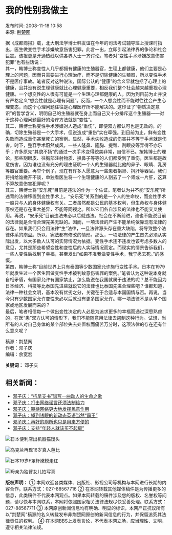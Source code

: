 # 我的性别我做主

发布时间: 2008-11-18 10:58  
来源: [荆楚网](http://www.cnhubei.com)  

据《成都商报》载，北大刑法学博士韩友谊在今年的司法考试辅导班上授课时指出，医生做变性手术涉嫌故意伤害犯罪。此言一出，立即引起法律界的争论和社会巨震。该报更是开通热线以供各界人士一齐讨论。笔者对“变性手术涉嫌故意伤害犯罪”也有些话说：  
其一，韩博士称变性人几乎都拥有健康的生殖器官，生理上都健康，他们主要是心理上的问题，因而只需要进行心理治疗，而不是切除健康的生殖器，所以变性手术不是医疗事故。笔者反对这种说法，国际公认的“健康”的含义早就包括了心理上的健康，且并没有说生理健康就比心理健康重要，相反我们整个社会越来越重视心理健康。一个想变性的人很有可能是一个生理心理都健康的人，因为到目前为止并没有严格定义“想变性就是心理有问题”。反而，一个人想变性而不能时往往会产生心理变态，而这个心理问题往往是心理医疗所不能解决的。这印证了“物质决定意识”的哲学含义，明明自己的生殖器就在身上而自己又十分排斥这个生殖器——对于这种心理问题最好的治疗方法就是“变性”。  
其二，韩博士称变性手术涉嫌对人造成“重伤”，即便双方都认可也是无效的。的确，切除生殖器是一个大手术，但说造成“重伤”实在牵强。到目前为止，鲜有变性失败而造成重伤甚至死亡的案例。显然，手术失败造成的伤害并不等于手术就是伤害。时下，整容手术蔚然成风，一些人隆鼻、隆胸、提臀、割眼皮等弄得不亦乐乎；许多原先“其貌不扬”的通过一次手术变得貌美非常，自信不已。按韩博士的理论，那些割眼皮、往胸部注射物质、换鼻子等等的人们都受到了重伤，医生都是故意伤害。因为谁也没有充分的理由证明一个人的生殖器就比他的鼻子、眼睛、乳房等器官重要。再举个例子，现在有许多人愿意为一些患者捐肾、捐肝等器官。我们将捐给谁撇开不谈，单独看医生将一个生理健康的人割去了一个肾或一片肝，这算不算故意伤害犯罪呢？  
其三，韩博士将“安乐死”目前是违法的作为一个佐证。笔者认为并不能“安乐死”所违背的法律移置到变性手术上。“安乐死”关系到的是一个人的生命权，而变性手术一般只与人的身体健康权有关。二者虽然都是公民的基本权利，但生命权与身体健康权还是存在重大差异，不能等同视之。所以它们各自涉及的法律也不能交叉使用。再说，“安乐死”目前违法未必以后就违法。社会在不断前进，谁也不能说目前的法律就是合情合理完美无缺的。因而，一项法律的产生不能单纯依靠现有法律的存在。如果我们只会用法律“生”法律，一旦法律源头存在重大缺陷，将导致整个法律体系的崩盘。所以，宪法都有修改的情形。那么，一项法律的产生首先必须从实际出发，以大多数人认可的实际情况为依据。变性手术违不违发也该考虑多数人的意见，尤其是那些希望变性和变性后的人实际情况而定。而现实的情景告诉我们，一些人变性后找到了幸福，甚至发出“如果不准我做变性手术，我宁愿去死。”的感慨。  
第四，韩博士称“目前世界上只有泰国等少数国家允许施行变性手术。日本在1979年就发生过一个医生因做变性手术被判故意伤害罪的案例。”笔者认为这种说本身就自相矛盾，有国家允许有国家禁止，怎么能说在我国就属于违法的呢？总不能因为日本经济、科技等比泰国先进些就说它的法律也比泰国先进合理些吧？谁都知道，法律一种社会文明，基本没有优劣之分，关键在于合适与本国国情与否。再说，当今只有少数国家允许变性未必以后就没有更多国家允许。哪一项法律不是从单个国家或地区发展而来的？  
最后，笔者相信每一个做出变性决定的人必是为追求更多的幸福而通过深思熟虑的，在医“患”双方认可的情形下，我们不能随意用法律去遏制这种行为。试想，当所有的人对自己身体的某个部位失去处置权而痛苦万分时，这项法律的存在还有什么意义呢？  

稿源：荆楚网  
作者：邓子庆  
编辑：余宽宏  

**关键词：** 邓子庆

## 相关新闻：

- [邓子庆：“抗旱支书”谱写一曲动人的生命之歌](../../local/201208/t2191080.shtml)
- [邓子庆：打击网络谣言还须法制给力](../../original/201203/t2015950.shtml)
- [邓子庆：期待网络更大地发挥民意作用](../../original/201006/t1215030.shtml)
- [邓子庆：掉到钱眼的新动态英语当然“霸王”](../../local/201003/t1016239.shtml)
- [邓子庆：再好的厕所也只是用来方便的](../../200912/t887119.shtml)
- [邓子庆：支持“年轻人就该买不起房”](../../today/200912/t881088.shtml)

![日本便利店出机器猫馒头](http://g2.cnhubei.com/10901/wzyxc/201408/W020140828359717907779.jpg)

![乌克兰再现16岁真人芭比](http://g2.cnhubei.com/10901/wzyxc/201408/W020140821347162508575.jpg)

![日本19岁F罩杯嫩模走红](http://g2.cnhubei.com/10901/wzyxc/201408/W020140825389106398797.jpg)

![母亲为独臂女儿拍写真](http://g2.cnhubei.com/10901/wzyxc/201408/W020140828352325557746.jpg)

**版权声明：** ① 本网欢迎各类媒体、出版社、影视公司等机构与本网进行长期的内容合作。联系方式：027-88567716 ② 在本网转载其他媒体稿件是为传播更多的信息，此类稿件不代表本网观点。如果本网转载的稿件涉及您的版权、名誉权等问题，请尽快与本网联系，本网将依照国家相关法律法规尽快妥善处理。联系方式：027-88567711 ③ 本网原创新闻信息均有明确、明显的标识，本网严正抗议所有以"荆楚网"稿源的名义转载发布非荆楚网原创的新闻信息的行为，并保留追究其法律责任的权利。 ④ 在本网BBS上发表言论，不代表本网立场，应当理性、文明，遵守相关法律法规。